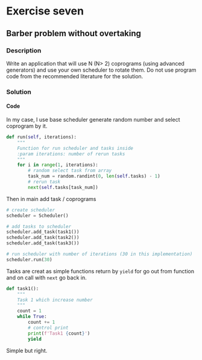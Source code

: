 # Exercise seven

## Barber problem without overtaking
### Description 
Write an application that will use N (N> 2) coprograms (using advanced generators) and use your own scheduler to rotate 
them. Do not use program code from the recommended literature for the solution.
### Solution 
#### Code
In my case, I use base scheduler generate random number and select coprogram by it.

```python
def run(self, iterations):
    """
    Function for run scheduler and tasks inside
    :param iterations: number of rerun tasks
    """
    for i in range(1, iterations):
        # random select task from array
        task_num = random.randint(0, len(self.tasks) - 1)
        # rerun task
        next(self.tasks[task_num])
```

Then in main add task / coprograms

```python
# create scheduler
scheduler = Scheduler()

# add tasks to scheduler
scheduler.add_task(task1())
scheduler.add_task(task2())
scheduler.add_task(task3())

# run scheduler with number of iterations (30 in this implementation)
scheduler.run(30)
```

Tasks are creat as simple functions return by `yield` for go out from function and on call with `next` go back in.

```python
def task1():
    """
    Task 1 which increase number
    """
    count = 1
    while True:
        count += 1
        # control print
        print(f'Task1 {count}')
        yield
```

Simple but right.
